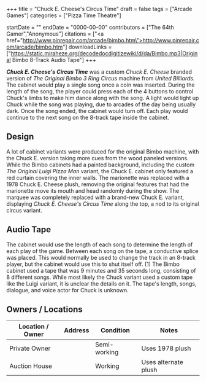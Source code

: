 +++
title = "Chuck E. Cheese's Circus Time"
draft = false
tags = ["Arcade Games"]
categories = ["Pizza Time Theatre"]


startDate = ""
endDate = "0000-00-00"
contributors = ["The 64th Gamer","Anonymous"]
citations = ["<a href=\"http://www.pinrepair.com/arcade/bimbo.htm\">http://www.pinrepair.com/arcade/bimbo.htm</a>"]
downloadLinks = ["https://static.miraheze.org/decodedocdigitizewiki/d/da/Bimbo.mp3|Original Bimbo 8-Track Audio Tape"]
+++

***Chuck E. Cheese's Circus Time*** was a custom *Chuck E. Cheese* branded version of *The Original Bimbo 3 Ring Circus* machine from *United Billiards.* The cabinet would play a single song once a coin was inserted. During the length of the song, the player could press each of the 4 buttons to control Chuck's limbs to make him dance along with the song. A light would light up Chuck while the song was playing, due to arcades of the day being usually dark. Once the song ended, the cabinet would turn off. Each play would continue to the next song on the 8-track tape inside the cabinet.

## Design

A lot of cabinet variants were produced for the original Bimbo machine, with the Chuck E. version taking more cues from the wood paneled versions. While the Bimbo cabinets had a painted background, including the custom *The Original Luigi Pizza Man* variant, the Chuck E. cabinet only featured a red curtain covering the inner walls. The marionette was replaced with a 1978 Chuck E. Cheese plush, removing the original features that had the marionette move its mouth and head randomly during the show. The marquee was completely replaced with a brand-new Chuck E. variant, displaying *Chuck E. Cheese's Circus Time* along the top, a nod to its original circus variant.

## Audio Tape

The cabinet would use the length of each song to determine the length of each play of the game. Between each song on the tape, a conductive splice was placed. This would normally be used to change the track in an 8-track player, but the cabinet would use this to shut itself off. (1) The Bimbo cabinet used a tape that was 9 minutes and 35 seconds long, consisting of 8 different songs. While most likely the Chuck variant used a custom tape like the Luigi variant, it is unclear the details on it. The tape's length, songs, dialogue, and voice actor for Chuck is unknown.

## Owners / Locations

| Location / Owner | Address | Condition    | Notes                |
|------------------|---------|--------------|----------------------|
| Private Owner    |         | Semi-working | Uses 1978 plush      |
| Auction House    |         | Working      | Uses alternate plush |